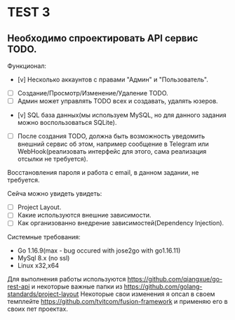 # TEST 3

## Необходимо спроектировать API сервис TODO.
 
Функционал:
- [v] Несколько аккаунтов с правами "Админ" и "Пользователь".
- [ ] Создание/Просмотр/Изменение/Удаление TODO.
- [ ] Админ может управлять TODO всех и создавать, удалять юзеров.
- [v] SQL база данных(мы используем MySQL, но для данного задания можно воспользоваться SQLite).
- [ ] После создания TODO, должна быть возможность уведомить внешний сервис об этом, например сообщение в Telegram или WebHook(реализовать интерфейс для этого, сама реализация отсылки не требуется).

Восстановления пароля и работа с email, в данном задании, не требуется.

Сейча можно увидеть увидеть:
- [ ] Project Layout.
- [ ] Какие используются внешние зависимости.
- [ ] Как организованно внедрение зависимостей(Dependency Injection).

Системные требования:

- Go 1.16.9(max - bug occured with jose2go with go1.16.11)
- MySql 8.x (no ssl)
- Linux x32,x64

Для выполнения работы используются https://github.com/qiangxue/go-rest-api и некоторые важные папки из https://github.com/golang-standards/project-layout
Некоторые свои изменения я опсал в своем темплейте https://github.com/tvitcom/fusion-framework и применяю его в своих пет проектах.
